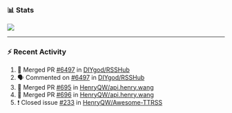 ### :bar_chart: Stats

<a href="#">
  <img align="center" src="https://github-readme-stats.vercel.app/api?username=henryqw&count_private=true&show_icons=true" />
</a>
<!-- <a href="#">
  <img align="center" src="https://github-readme-stats-git-master.henryqw.vercel.app/api/top-langs/?username=HenryQW&layout=compact" />
</a> -->

---

### :zap: Recent Activity

<!--START_SECTION:activity-->

1. 🎉 Merged PR [#6497](https://github.com/DIYgod/RSSHub/pull/6497) in [DIYgod/RSSHub](https://github.com/DIYgod/RSSHub)
2. 🗣 Commented on [#6497](https://github.com/DIYgod/RSSHub/issues/6497) in [DIYgod/RSSHub](https://github.com/DIYgod/RSSHub)
3. 🎉 Merged PR [#695](https://github.com/HenryQW/api.henry.wang/pull/695) in [HenryQW/api.henry.wang](https://github.com/HenryQW/api.henry.wang)
4. 🎉 Merged PR [#696](https://github.com/HenryQW/api.henry.wang/pull/696) in [HenryQW/api.henry.wang](https://github.com/HenryQW/api.henry.wang)
5. ❗️ Closed issue [#233](https://github.com/HenryQW/Awesome-TTRSS/issues/233) in [HenryQW/Awesome-TTRSS](https://github.com/HenryQW/Awesome-TTRSS)
<!--END_SECTION:activity-->
